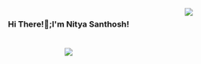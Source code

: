 <img align="right" src="https://visitor-badge.laobi.icu/badge?page_id=nityasanthosh.nityasanthosh" />
<h3 align ="center">Hi There!👋;I'm Nitya Santhosh!</h3>

<h1 align="center">
  <a href="https://git.io/typing-svg">
    <img src="https://readme-typing-svg.herokuapp.com/?font-Righteous&size=35&center=true&width=500&height=70&duration=4000&lines=A+passionate+python+programmer;&+An+aspiring+Data+Scientist+and+Software+Developer;" />
   </a>
</h1>

<br/>

<div align="center">


